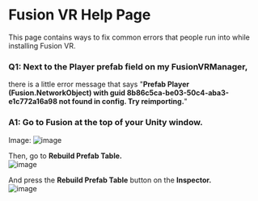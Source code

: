 # Fusion VR Help Page
This page contains ways to fix common errors that people run into while installing Fusion VR.


### Q1: Next to the Player prefab field on my FusionVRManager,
there is a little error message that says "**Prefab Player (Fusion.NetworkObject) with guid 8b86c5ca-be03-50c4-aba3-e1c772a16a98 not found in config. Try reimporting.**"

### A1: Go to **Fusion** at the top of your Unity window.     
 Image: ![image](https://github.com/fchb1239/FusionVR/assets/113850083/21af598c-51ea-40a5-b412-2dccba2ff3ad)
 
 Then, go to **Rebuild Prefab Table.**    
 ![image](https://github.com/fchb1239/FusionVR/assets/113850083/33b74244-02a1-4627-bfa1-cc59ef823146)

And press the **Rebuild Prefab Table** button on the **Inspector.**    
![image](https://github.com/fchb1239/FusionVR/assets/113850083/86c6e389-be61-4d14-9914-69d59d0e4f4b)
